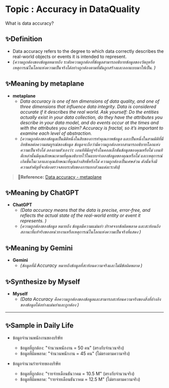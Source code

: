 # Topic : Accuracy in DataQuality  
What is data accuracy?

## ✨Definition  
- Data accuracy refers to the degree to which data correctly describes the real-world objects or events it is intended to represent.
 - *(ความถูกต้องของข้อมูลหมายถึง ระดับความถูกต้องที่ข้อมูลสามารถอธิบายข้อมูลของวัตถุหรือเหตุการณ์ในโลกแห่งความเป็นจริงได้อย่างถูกต้องตามที่มันถูกสร้างและออกแบบมาให้เป็น. )* 

## **✨Meaning by metaplane**  
- **metaplane**  
  - *Data accuracy is one of ten dimensions of data quality, and one of three dimensions that influence data integrity. Data is considered accurate if it describes the real world. Ask yourself: Do the entities actually exist in your data collection, do they have the attributes you describe in your data model, and do events occur at the times and with the attributes you claim? Accuracy is fractal, so it’s important to examine each level of abstraction.*  
  - *(ความถูกต้องของข้อมูลเป็นมิติหนึ่งในสิบของการทำคุณภาพข้อมูล และเป็นหนึ่งในสามมิติที่มีอิทธิพลต่อความสมบูรณ์ของข้อมูล ข้อมูลจะถือว่ามีความถูกต้องหากสามารถอธิบายโลกแห่งความเป็นจริงได้ ลองถามตัวเองว่า: เอนทิตีมีอยู่จริงในคอลเล็กชันข้อมูลของคุณหรือไม่ เอนทิตีเหล่านั้นมีคุณลักษณะตามที่คุณอธิบายไว้ในแบบจำลองข้อมูลของคุณหรือไม่ และเหตุการณ์เกิดขึ้นในเวลาและคุณลักษณะที่คุณอ้างสิทธิ์หรือไม่ ความถูกต้องเป็นเศษส่วน ดังนั้นจึงมีความสำคัญที่จะต้องตรวจสอบระดับของการแยกส่วนแต่ละระดับ)*  
> **🔗Reference:** [Data accuracy - metaplane](https://www.metaplane.dev/blog/data-accuracy-definition-examples)

## ✨Meaning by ChatGPT  
- **ChatGPT**  
  - *(Data accuracy means that the data is precise, error-free, and reflects the actual state of the real-world entity or event it represents. )*
  - *(ความถูกต้องของข้อมูล หมายถึง ข้อมูลมีความแม่นยำ ปราศจากข้อผิดพลาด และสะท้อนถึงสถานะที่แท้จริงของหน่วยงานหรือเหตุการณ์ในโลกแห่งความเป็นจริงที่แสดง )*  

## ✨Meaning by Gemini  
- **Gemini**  
  - *(ข้อมูลที่มี Accuracy หมายถึงข้อมูลที่สะท้อนความจริงและไม่มีข้อผิดพลาด  )*  

## **✨Synthesize by Myself**
- **Myself**
  - *(Data Accuracy คือความถูกต้องของข้อมูลและสามารถสะท้อนความจริงของสิ่งที่อ้างอิงของข้อมูลได้อย่างแม่นยำและถูกต้อง   )*
    
---

## **✨Sample in Daily Life**
- ข้อมูลจำนวนพนักงานของบริษัท
  - ข้อมูลที่ถูกต้อง: "จำนวนพนักงาน = 50 คน" (ตรงกับจำนวนจริง)  
  - ข้อมูลที่ผิดพลาด: "จำนวนพนักงาน = 45 คน" (ไม่ตรงตามความจริง)

- ข้อมูลจำนวนร่ายจ่ายของบริษัท
  - ข้อมูลที่ถูกต้อง: "รายจ่ายเดือนธันวาคม = 10.5 M" (ตรงกับจำนวนจริง)  
  - ข้อมูลที่ผิดพลาด: "รายจ่ายเดือนธันวาคม = 12.5 M" (ไม่ตรงตามความจริง)

